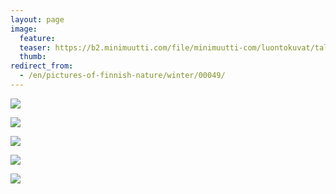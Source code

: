 ```yaml
---
layout: page
image:
  feature:
  teaser: https://b2.minimuutti.com/file/minimuutti-com/luontokuvat/talvi/3/DS44023-245px.jpg
  thumb:
redirect_from:
  - /en/pictures-of-finnish-nature/winter/00049/
---
```


[![](https://b2.minimuutti.com/file/minimuutti-com/luontokuvat/talvi/3/DS43718-800px.jpg)](https://dl.dropboxusercontent.com/sh/ea1wtnz7z734o12/AAC3upuS8x_b4RMelnS7tWzVa/luontokuvat/talvi/3/DS43718.jpg)

[![](https://b2.minimuutti.com/file/minimuutti-com/luontokuvat/talvi/3/DS43712-800px.jpg)](https://dl.dropboxusercontent.com/sh/ea1wtnz7z734o12/AABuCAoIo1B0lGBOp2LeyJWca/luontokuvat/talvi/3/DS43712.jpg)

[![](https://b2.minimuutti.com/file/minimuutti-com/luontokuvat/talvi/3/DS44023-800px.jpg)](https://dl.dropboxusercontent.com/sh/ea1wtnz7z734o12/AABMGCPnplJZtKSo7kBISjYOa/luontokuvat/talvi/3/DS44023.jpg)

[![](https://b2.minimuutti.com/file/minimuutti-com/luontokuvat/talvi/3/DS43787-800px.jpg)](https://dl.dropboxusercontent.com/sh/ea1wtnz7z734o12/AAAVlWa-THVAgKu1mDq1IER5a/luontokuvat/talvi/3/DS43787.jpg)

[![](https://b2.minimuutti.com/file/minimuutti-com/luontokuvat/talvi/3/DS43771-800px.jpg)](https://dl.dropboxusercontent.com/sh/ea1wtnz7z734o12/AAB5eqdCyA88yK5v5Kp3d5uQa/luontokuvat/talvi/3/DS43771.jpg)
